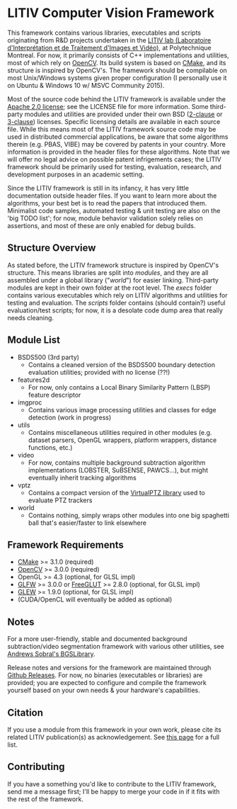 LITIV Computer Vision Framework
===============================

This framework contains various libraries, executables and scripts originating from R&D projects undertaken in the [LITIV lab (Laboratoire d'Interprétation et de Traitement d'Images et Vidéo)](http://www.polymtl.ca/litiv/en/), at Polytechnique Montreal. For now, it primarily consists of C++ implementations and utilities, most of which rely on [OpenCV](http://opencv.org/). Its build system is based on [CMake](https://cmake.org/), and its structure is inspired by OpenCV's. The framework should be compilable on most Unix/Windows systems given proper configuration (I personally use it on Ubuntu & Windows 10 w/ MSVC Community 2015).

Most of the source code behind the LITIV framework is available under the [Apache 2.0 license](https://tldrlegal.com/license/apache-license-2.0-(apache-2.0)); see the LICENSE file for more information. Some third-party modules and utilities are provided under their own BSD ([2-clause](https://tldrlegal.com/license/bsd-2-clause-license-(freebsd)) or [3-clause](https://tldrlegal.com/license/bsd-3-clause-license-(revised))) licenses. Specific licensing details are available in each source file. While this means most of the LITIV framework source code may be used in distributed commercial applications, be aware that some algorithms therein (e.g. PBAS, VIBE) may be covered by patents in your country. More information is provided in the header files for these algorithms. Note that we will offer no legal advice on possible patent infrigements cases; the LITIV framework should be primarily used for testing, evaluation, research, and development purposes in an academic setting.

Since the LITIV framework is still in its infancy, it has very little documentation outside header files. If you want to learn more about the algorithms, your best bet is to read the papers that introduced them. Minimalist code samples, automated testing & unit testing are also on the 'big TODO list'; for now, module behavior validation solely relies on assertions, and most of these are only enabled for debug builds.

Structure Overview
------------------
As stated before, the LITIV framework structure is inspired by OpenCV's structure. This means libraries are split into *modules*, and they are all assembled under a global library ("*world*") for easier linking. Third-party modules are kept in their own folder at the root level. The *execs* folder contains various executables which rely on LITIV algorithms and utilities for testing and evaluation. The *scripts* folder contains (should contain?) useful evaluation/test scripts; for now, it is a desolate code dump area that really needs cleaning.

Module List
-----------
* BSDS500 (3rd party)
  - Contains a cleaned version of the BSDS500 boundary detection evaluation utilities; provided with no license (??!)
* features2d
  - For now, only contains a Local Binary Similarity Pattern (LBSP) feature descriptor
* imgproc
  - Contains various image processing utilities and classes for edge detection (work in progress)
* utils
  - Contains miscellaneous utilities required in other modules (e.g. dataset parsers, OpenGL wrappers, platform wrappers, distance functions, etc.)
* video
  - For now, contains multiple background subtraction algorithm implementations (LOBSTER, SuBSENSE, PAWCS...), but might eventually inherit tracking algorithms
* vptz
  - Contains a compact version of the [VirtualPTZ library](https://bitbucket.org/pierre_luc_st_charles/virtualptz_standalone) used to evaluate PTZ trackers
* world
  - Contains nothing, simply wraps other modules into one big spaghetti ball that's easier/faster to link elsewhere

Framework Requirements
----------------------
* [CMake](https://cmake.org/) >= 3.1.0 (required)
* [OpenCV](http://opencv.org/) >= 3.0.0 (required)
* OpenGL >= 4.3 (optional, for GLSL impl)
* [GLFW](http://www.glfw.org/) >= 3.0.0 or [FreeGLUT](http://freeglut.sourceforge.net/) >= 2.8.0 (optional, for GLSL impl)
* [GLEW](http://glew.sourceforge.net/) >= 1.9.0 (optional, for GLSL impl)
* (CUDA/OpenCL will eventually be added as optional)

Notes
-----
For a more user-friendly, stable and documented background subtraction/video segmentation framework with various other utilities, see [Andrews Sobral's BGSLibrary](https://github.com/andrewssobral/bgslibrary).

Release notes and versions for the framework are maintained through [Github Releases](https://github.com/plstcharles/litiv/releases). For now, no binaries (executables or libraries) are provided; you are expected to configure and compile the framework yourself based on your own needs & your hardware's capabilities.

Citation
--------
If you use a module from this framework in your own work, please cite its related LITIV publication(s) as acknowledgement. See [this page](http://www.polymtl.ca/litiv/pub/index.php) for a full list.

Contributing
------------
If you have a something you'd like to contribute to the LITIV framework, send me a message first; I'll be happy to merge your code in if it fits with the rest of the framework.